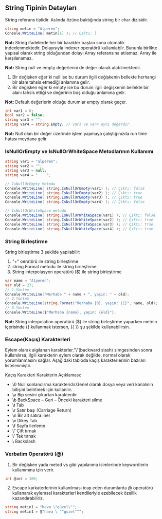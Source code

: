 
## String Tipinin Detayları

String referans tiplidir. Aslında özüne baktığında string bir char dizisidir.
```cs
string metin = "Alperen";
Console.WriteLine( metin[1] ); // Çıktı: l
```
**Not:** String ifadelerde her bir karakter baştan sona otomatik indexlenmektedir. Dolayısıyla indexer operatörü
kullanılabilr. Bununla birlikte yapısal olarak string olduğundan dolayı Array referansına atılamaz. Array ile karşılanamaz.

**Not:** String null ve empty değerlerini de değer olarak alabilmektedir.
1. Bir değişken eğer ki null ise bu durum ilgili değişkenin bellekte herhangi bir alanı tahsis etmediği anlamına gelir.
2. Bir değişken eğer ki empty ise bu durum ilgili değişkenin bellekte bir alanı tahsis ettiği ve değerinin boş olduğu anlamına gelir.

**Not:** Default değerlerin olduğu durumlar empty olarak geçer.
```cs
int var1 = 0;
bool var2 = false;
string var3 = ""; 
string var4 = string.Empty; // var3 ve var4 aynı değerdir.
```

**Not:** Null olan bir değer üzerinde işlem yapmaya çalıştığınızda run time hatası meydana gelir.

### IsNullOrEmpty ve IsNullOrWhiteSpace Metodlarının Kullanımı
```cs
string var1 = "alperen";
string var2 = "";
string var3 = null;
string var4 = "    ";

// IsNullOrEmpty Metodu
Console.WriteLine( string.IsNullOrEmpty(var1) ); // Çıktı: false
Console.WriteLine( string.IsNullOrEmpty(var2) ); // Çıktı: true
Console.WriteLine( string.IsNullOrEmpty(var3) ); // Çıktı: true
Console.WriteLine( string.IsNullOrEmpty(var4) ); // Çıktı: false

// IsNullOrWhiteSpace metodu
Console.WriteLine( string.IsNullOrWhiteSpace(var1) ); // Çıktı: false
Console.WriteLine( string.IsNullOrWhiteSpace(var2) ); // Çıktı: true
Console.WriteLine( string.IsNullOrWhiteSpace(var3) ); // Çıktı: true
Console.WriteLine( string.IsNullOrWhiteSpace(var4) ); // Çıktı: true
```

### String Birleştirme
String birleştirme 3 şekilde yapılabilir:
1. "+" oeratörü ile string birleştirme
2. string.Format metodu ile string birleştirme
3. String interpolasyon operatürü ($) ile string birleştirme

```cs
var name = "Alperen";
var old = 27;
// 1.Yöntem
Console.WriteLine("Merhaba " + name + ", yaşın: " + old);
// 2.Yöntem
Console.WriteLine(string.Format("Merhaba {0}, yaşın: {1}", name, old);
// 3.Yöntem
Console.WriteLine($"Merhaba {name}, yaşın: {old}");
```

**Not:** String interpolation operatürü ($) ile string birleştirme yaparken metnin içerisinde {} kullanmak istersen,
{{ }} şu şekilde kullanabilirsin.

### Escape(Kaçış) Karakterleri
Eylem olarak algılanan karakterler,”\”(backward slash) simgesinden sonra kullanılırsa, ilgili karakterin eylem olarak değilde, normal olarak yorumlanmasını sağlar.
Aşağıdaki tabloda kaçış karakterlerinin bazıları listelenmiştir.

Kaçış Karakteri	Karakterin Açıklaması:
* \0	Null sonlandırma karakteridir.Genel olarak dosya veya veri kanalının bitişini belirtmek için kullanılır.
* \a	Bip sesini çıkartan karakterdir
* \b	BackSpace – Geri – Önceki karakteri silme
* \t	Tab
* \r	Satır başı (Carriage Return)
* \n	Bir alt satıra iner
* \v	Dikey Tab
* \f	Sayfa ilerleme
* \”	Çift tırnak
* \’	Tek tırnak
* \\	Backslash

### Verbatim Operatörü (@)
1. Bir değişken yada metod vs gibi yapılanma isimlerinde keywordlerin kullanımına izin verir.
```cs
int @int = 100;
```

2. Escape karkaterlerinin kullanılması icap eden durumlarda @ operatörü kullanarak eylemsel karakterleri kendileriyle ezebilecek özellik kazandırabiliriz.
```cs
string metin1 = "hava \"güzel\"";
string metin1 = @"hava \ ""güzel""";
```















